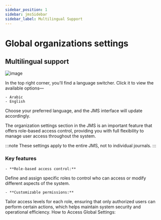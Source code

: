 ```yaml
---
sidebar_position: 1
sidebar: jmsSidebar
sidebar_label: Multilingual Support
---
```


# Global organizations settings

## Multilingual support

![image](/assets/images/global/multilingual-support.webp)

In the top right corner, you'll find a language switcher. Click it to view the available options—

    - Arabic 
    - English

Choose your preferred language, and the JMS interface will update accordingly.

The organization settings section in the JMS is an important feature that offers role-based access control, providing you with full flexibility to manage user access throughout the system.

:::note
 These settings apply to the entire JMS, not to individual journals.
:::

### Key features

    - **Role-based access control:**
Define and assign specific roles to control who can access or modify different aspects of the system.

    - **Customizable permissions:**
Tailor access levels for each role, ensuring that only authorized users can perform certain actions, which helps maintain system security and operational efficiency.
How to Access Global Settings:
